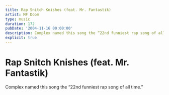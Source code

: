 ```yaml
---
title: Rap Snitch Knishes (feat. Mr. Fantastik)
artist: MF Doom
type: music
duration: 172
pubDate: '2004-11-16 00:00:00'
description: Complex named this song the “22nd funniest rap song of all time.”
explicit: true
---
```


# Rap Snitch Knishes (feat. Mr. Fantastik)

Complex named this song the “22nd funniest rap song of all time.”
